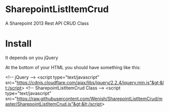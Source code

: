 # SharepointListItemCrud
A Sharepoint 2013 Rest API CRUD Class

# Install
It depends on you jQuery

At the bottom of your HTML you should have something like this:

&lt;!-- jQuery --&gt;
&lt;script type="text/javascript" src="https://cdnjs.cloudflare.com/ajax/libs/jquery/2.2.4/jquery.min.js"&gt;&lt;/script&gt;
&lt;!-- SharepointListItemCrud Class --&gt;
&lt;script type="text/javascript" src="https://raw.githubusercontent.com/Wenish/SharepointListItemCrud/master/SharepointListItemCrud.js"&gt;&lt;/script&gt;
